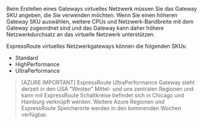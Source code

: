 Beim Erstellen eines Gateways virtuelles Netzwerk müssen Sie das Gateway SKU angeben, die Sie verwenden möchten. Wenn Sie einen höheren Gateway SKU auswählen, weitere CPUs und Netzwerk-Bandbreite mit dem Gateway zugeordnet sind und das Gateway kann daher höhere Netzwerkdurchsatz an das virtuelle Netzwerk unterstützen. 

ExpressRoute virtuelles Netzwerkgateways können die folgenden SKUs: 

- Standard
- HighPerformance
- UltraPerformance

>[AZURE.IMPORTANT] ExpressRoute UltraPerformance Gateway steht derzeit in den USA "Westen" Mittel- und uns zentralen Regionen und kann mit ExpressRoute Schaltkreise befindet sich in Chicago und Hamburg verknüpft werden. Weitere Azure Regionen und ExpressRoute Speicherorte werden in den kommenden Wochen verfügbar. 